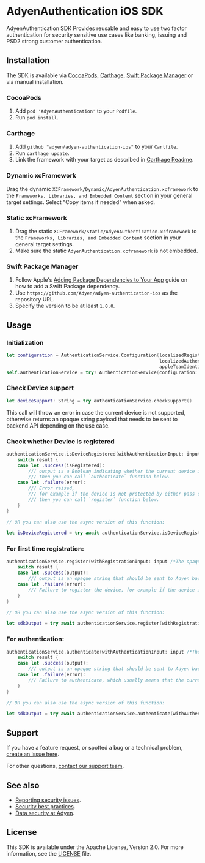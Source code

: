 # AdyenAuthentication iOS SDK

AdyenAuthentication SDK Provides reusable and easy to use two factor authentication for security sensitive use cases like banking, issuing and PSD2 strong customer authentication.

## Installation

The SDK is available via [CocoaPods](http://cocoapods.org), [Carthage](https://github.com/Carthage/Carthage), [Swift Package Manager](https://www.swift.org/package-manager/) or via manual installation.

### CocoaPods

1. Add `pod 'AdyenAuthentication'` to your `Podfile`.
2. Run `pod install`.

### Carthage

1. Add `github "adyen/adyen-authentication-ios"` to your `Cartfile`.
2. Run `carthage update`.
3. Link the framework with your target as described in [Carthage Readme](https://github.com/Carthage/Carthage#adding-frameworks-to-an-application).

### Dynamic xcFramework

Drag the dynamic `XCFramework/Dynamic/AdyenAuthentication.xcframework` to the `Frameworks, Libraries, and Embedded Content` section in your general target settings. Select "Copy items if needed" when asked.

### Static xcFramework

1. Drag the static `XCFramework/Static/AdyenAuthentication.xcframework` to the `Frameworks, Libraries, and Embedded Content` section in your general target settings.
2. Make sure the static `AdyenAuthentication.xcframework` is not embedded.

### Swift Package Manager

1. Follow Apple's [Adding Package Dependencies to Your App](
https://developer.apple.com/documentation/xcode/adding_package_dependencies_to_your_app
) guide on how to add a Swift Package dependency.
2. Use `https://github.com/Adyen/adyen-authentication-ios` as the repository URL.
3. Specify the version to be at least `1.0.0`.

## Usage

### Initialization

```Swift
let configuration = AuthenticationService.Configuration(localizedRegistrationReason: // Text explaining to the user why we need their biometrics while registration,
                                                        localizedAuthenticationReason: // Text explaining to the user why we need their biometrics while authentication.
                                                        appleTeamIdentifier: // The Apple registered development team identifier.)
self.authenticationService = try? AuthenticationService(configuration: configuration)
```

### Check Device support

```Swift
let deviceSupport: String = try authenticationService.checkSupport()
```

This call will throw an error in case the current device is not supported, otherwise returns an opaque string payload that needs to be sent to backend API depending on the use case.

### Check whether Device is registered

```Swift
authenticationService.isDeviceRegistered(withAuthenticationInput: input /*The opaque string sdk input*/) { [weak self] result in
    switch result {
    case let .success(isRegistered):
        /// output is a Boolean indicating whether the current device is registered,
        /// then you can call `authenticate` function below.
    case let .failure(error):
        /// Error raised,
        /// for example if the device is not protected by either pass code, face Id, or fingerprint, or if device is not registered,
        /// then you can call `register` function below.
    }
}

// OR you can also use the async version of this function:

let isDeviceRegistered = try await authenticationService.isDeviceRegistered(withAuthenticationInput: input /*The opaque string sdk input*/)
```

### For first time registration:

```Swift
authenticationService.register(withRegistrationInput: input /*The opaque string sdk input*/) { [weak self] result in
    switch result {
    case let .success(output):
        /// output is an opaque string that should be sent to Adyen backend API (depending on the use case) to be validated for registration to be finalized.
    case let .failure(error):
        /// Failure to register the device, for example if the device is not protected by either pass code, face Id, or fingerprint.
    }
}

// OR you can also use the async version of this function:

let sdkOutput = try await authenticationService.register(withRegistrationInput: input /*The opaque string sdk input*/)
```

### For authentication:

```Swift
authenticationService.authenticate(withAuthenticationInput: input /*The opaque string sdk input*/) { result in
    switch result {
    case let .success(output):
        /// output is an opaque string that should be sent to Adyen backend API (depending on the use case) to be validated for authentication to be finalized.
    case let .failure(error):
        /// Failure to authenticate, which usually means that the current account is not registered.
    }
}

// OR you can also use the async version of this function:

let sdkOutput = try await authenticationService.authenticate(withAuthenticationInput: input /*The opaque string sdk input*/)
```

## Support

If you have a feature request, or spotted a bug or a technical problem, [create an issue here](https://github.com/Adyen/adyen-authentication-ios/issues/new/choose).

For other questions, [contact our support team](https://support.adyen.com/hc/en-us/requests/new?ticket_form_id=360000705420).

## See also

 * [Reporting security issues](https://www.adyen.help/hc/en-us/articles/115001187330-How-do-I-report-a-possible-security-issue-to-Adyen-).
 * [Security best practices](https://docs.adyen.com/online-payments/classic-integrations/api-integration-ecommerce/3d-secure/native-3ds2/ios-sdk-integration/security-best-practices).
 * [Data security at Adyen](https://docs.adyen.com/development-resources/adyen-data-security).

## License

This SDK is available under the Apache License, Version 2.0. For more information, see the [LICENSE](https://github.com/Adyen/adyen-3ds2-ios/blob/master/LICENSE) file.
